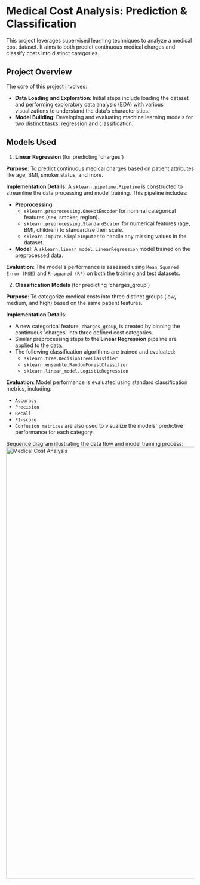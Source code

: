 # Medical Cost Analysis: Prediction & Classification
This project leverages supervised learning techniques to analyze a medical cost dataset. It aims to both predict continuous medical charges and classify costs into distinct categories.

## Project Overview
The core of this project involves:

- **Data Loading and Exploration**: Initial steps include loading the dataset and performing exploratory data analysis (EDA) with various visualizations to understand the data's characteristics.
- **Model Building**: Developing and evaluating machine learning models for two distinct tasks: regression and classification.
  
## Models Used
1. **Linear Regression** (for predicting 'charges')

**Purpose**: To predict continuous medical charges based on patient attributes like age, BMI, smoker status, and more.

**Implementation Details**:
A `sklearn.pipeline.Pipeline` is constructed to streamline the data processing and model training. This pipeline includes:

- **Preprocessing**:
  - `sklearn.preprocessing.OneHotEncoder` for nominal categorical features (sex, smoker, region).
  - `sklearn.preprocessing.StandardScaler` for numerical features (age, BMI, children) to standardize their scale.
  - `sklearn.impute.SimpleImputer` to handle any missing values in the dataset.
- **Model**: A `sklearn.linear_model.LinearRegression` model trained on the preprocessed data.
  
**Evaluation**:
The model's performance is assessed using `Mean Squared Error (MSE)` and `R-squared (R²)` on both the training and test datasets.

2. **Classification Models** (for predicting 'charges_group')
   
**Purpose**: To categorize medical costs into three distinct groups (low, medium, and high) based on the same patient features.

**Implementation Details**:
- A new categorical feature, `charges_group`, is created by binning the continuous 'charges' into three defined cost categories.
- Similar preprocessing steps to the **Linear Regression** pipeline are applied to the data.
- The following classification algorithms are trained and evaluated:
  - `sklearn.tree.DecisionTreeClassifier`
  - `sklearn.ensemble.RandomForestClassifier`
  - `sklearn.linear_model.LogisticRegression`

**Evaluation**:
Model performance is evaluated using standard classification metrics, including:
- `Accuracy`
- `Precision`
- `Recall`
- `F1-score`
- `Confusion matrices` are also used to visualize the models' predictive performance for each category.

Sequence diagram illustrating the data flow and model training process:
<img width="1153" alt="Medical Cost Analysis" src="https://github.com/user-attachments/assets/3389411a-4837-47cb-9767-18ad2eeb61c8" />
